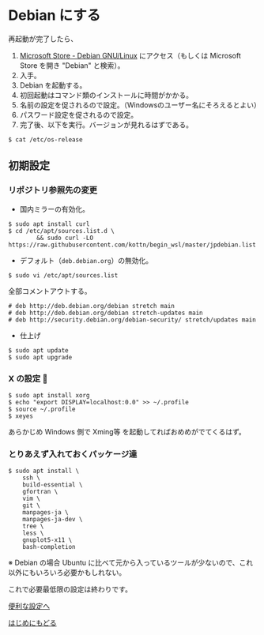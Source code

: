 # Debian にする

再起動が完了したら、
1. [Microsoft Store - Debian GNU/Linux](https://www.microsoft.com/ja-jp/store/p/debian-gnu-linux/9msvkqc78pk6?activetab=pivot%3aoverviewtab) にアクセス（もしくは Microsoft Store を開き "Debian" と検索）。
1. 入手。
1. Debian を起動する。
1. 初回起動はコマンド類のインストールに時間がかかる。
1. 名前の設定を促されるので設定。（Windowsのユーザー名にそろえるとよい）
1. パスワード設定を促されるので設定。
1. 完了後、以下を実行。バージョンが見れるはずである。
```
$ cat /etc/os-release
```

## 初期設定
### リポジトリ参照先の変更
* 国内ミラーの有効化。
```
$ sudo apt install curl
$ cd /etc/apt/sources.list.d \
        && sudo curl -LO https://raw.githubusercontent.com/kottn/begin_wsl/master/jpdebian.list
```
* デフォルト（`deb.debian.org`）の無効化。
```
$ sudo vi /etc/apt/sources.list
```
全部コメントアウトする。
```
# deb http://deb.debian.org/debian stretch main
# deb http://deb.debian.org/debian stretch-updates main
# deb http://security.debian.org/debian-security/ stretch/updates main
```

* 仕上げ
```
$ sudo apt update
$ sudo apt upgrade
```

### X の設定 :eyes:
```
$ sudo apt install xorg
$ echo "export DISPLAY=localhost:0.0" >> ~/.profile
$ source ~/.profile
$ xeyes
```
あらかじめ Windows 側で Xming等 を起動してればおめめがでてくるはず。

### とりあえず入れておくパッケージ達
```
$ sudo apt install \
    ssh \
    build-essential \
    gfortran \
    vim \
    git \
    manpages-ja \
    manpages-ja-dev \
    tree \
    less \
    gnuplot5-x11 \
    bash-completion
```
※ Debian の場合 Ubuntu に比べて元から入っているツールが少ないので、これ以外にもいろいろ必要かもしれない。

これで必要最低限の設定は終わりです。

[便利な設定へ](./finish.md)

[はじめにもどる](./README.md)

